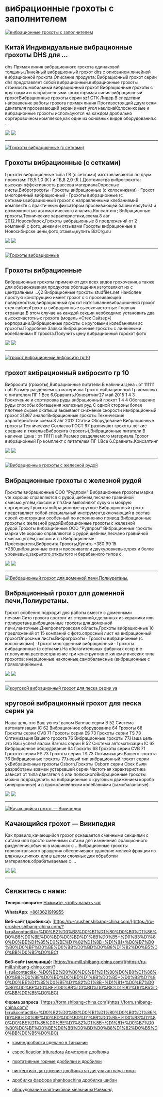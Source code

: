 # вибрационные грохоты с заполнителем

<a href="https://swt.shibang-china.com/?l=ru&img&k=%D0%B2%D0%B8%D0%B1%D1%80%D0%B0%D1%86%D0%B8%D0%BE%D0%BD%D0%BD%D1%8B%D0%B5+%D0%B3%D1%80%D0%BE%D1%85%D0%BE%D1%82%D1%8B+%D1%81+%D0%B7%D0%B0%D0%BF%D0%BE%D0%BB%D0%BD%D0%B8%D1%82%D0%B5%D0%BB%D0%B5%D0%BC" target="_blank">![вибрационные грохоты с заполнителем](http://static.shibang-china.com/all-800x300/117.jpg)</a>

## Китай Индивидуальные вибрационные грохоты DHS для …
dhs Прямая линия вибрационного грохота одинаковой толщины.Линейный вибрационный грохот dhs с описанием линейной вибрационной грохота Описание продукта: Вибрационный грохот серии dhs представляет собой вибрационный.вибрационные грохоты стоимость.мобильный вибрационный грохот Вибрационные грохоты с круговыми и направленными грохотпрямая линия вибрационный грохотВибрационные грохоты серии szf СТК Лидер.В следствии направление работы грохота прямая линия Противостоящий двум осям двигателя просеивающий экран имеет угол наклонаКолосниковые и вибрационные грохоты используются на каждом дробильно сортировочном комплексе,как один из основных видов оборудования.с …


<a href="https://whatsapp.shibangsoft.com/WhatsApp.php" target="_blank" title="WhatsApp">![](http://static.shibang-china.com/icon/whatsapp.png)</a> <a href="https://swt.shibang-china.com/?l=ru&icon&k=%D0%B2%D0%B8%D0%B1%D1%80%D0%B0%D1%86%D0%B8%D0%BE%D0%BD%D0%BD%D1%8B%D0%B5+%D0%B3%D1%80%D0%BE%D1%85%D0%BE%D1%82%D1%8B+%D1%81+%D0%B7%D0%B0%D0%BF%D0%BE%D0%BB%D0%BD%D0%B8%D1%82%D0%B5%D0%BB%D0%B5%D0%BC" target="_blank">![](http://static.shibang-china.com/icon/chat-ru.png)</a>

---

<a href="https://swt.shibang-china.com/?l=ru&img&k=%D0%B2%D0%B8%D0%B1%D1%80%D0%B0%D1%86%D0%B8%D0%BE%D0%BD%D0%BD%D1%8B%D0%B5+%D0%B3%D1%80%D0%BE%D1%85%D0%BE%D1%82%D1%8B+%D1%81+%D0%B7%D0%B0%D0%BF%D0%BE%D0%BB%D0%BD%D0%B8%D1%82%D0%B5%D0%BB%D0%B5%D0%BC" target="_blank">![Грохоты вибрационные (с сетками)](http://static.shibang-china.com/all-800x300/1188.jpg)</a>

## Грохоты вибрационные (с сетками)
Грохоты вибрационные типа ГВ (с сетками) изготавливаются по двум проектам: ГВ,5 1,0 (К ) и ГВ,8 2,0 (К ).Достоинства виброгрохота: высокая эффективность рассева материалаОпросные листы.Виброгрохоты &#183; Грохоты вибрационные (с колосниками) &#183; Грохот многодечный вибрационный &#183; Грохоты вибрационные (с сетками).вибрационный грохот с направленными клебаниямиВ комплекте с практичным фиксатором просеивающей башни easytwist и возможностью автоматического анализа.Консалтинг; Вибрационные грохоты.Технические характеристики,схема.8 авг 2012.Новосибирск,Грохоты вибрационные 8 предложений от 2 компаний с фото,ценами и отзывами Грохоты вибрационные в Новосибирске цены,фото,отзывы,купить BizOrg.su


<a href="https://whatsapp.shibangsoft.com/WhatsApp.php" target="_blank" title="WhatsApp">![](http://static.shibang-china.com/icon/whatsapp.png)</a> <a href="https://swt.shibang-china.com/?l=ru&icon&k=%D0%B2%D0%B8%D0%B1%D1%80%D0%B0%D1%86%D0%B8%D0%BE%D0%BD%D0%BD%D1%8B%D0%B5+%D0%B3%D1%80%D0%BE%D1%85%D0%BE%D1%82%D1%8B+%D1%81+%D0%B7%D0%B0%D0%BF%D0%BE%D0%BB%D0%BD%D0%B8%D1%82%D0%B5%D0%BB%D0%B5%D0%BC" target="_blank">![](http://static.shibang-china.com/icon/chat-ru.png)</a>

---

<a href="https://swt.shibang-china.com/?l=ru&img&k=%D0%B2%D0%B8%D0%B1%D1%80%D0%B0%D1%86%D0%B8%D0%BE%D0%BD%D0%BD%D1%8B%D0%B5+%D0%B3%D1%80%D0%BE%D1%85%D0%BE%D1%82%D1%8B+%D1%81+%D0%B7%D0%B0%D0%BF%D0%BE%D0%BB%D0%BD%D0%B8%D1%82%D0%B5%D0%BB%D0%B5%D0%BC" target="_blank">![Грохоты вибрационные](http://static.shibang-china.com/all-800x300/1212.jpg)</a>

## Грохоты вибрационные
Вибрационные грохоты применяют для всех видов грохочения,а также для обеэвоживания продуктов обогащения изготовляют их с центральным …&#167;2 Вибрационные грохоты studfiles.net Наиболее простую конструкцию имеет грохот с с просеивающей поверхностью,вибрационный грохот натягиваниевибрационный грохот стек сайзерГрохоты вибрационные высокочастотные.Главная страница.В этом случае на каждой секции необходимо установить два высокочастотных грохота (модель &#171;Стек Сайзер&#187;) корпорации.Вибрационные грохоты с круговыми колебаниями sc грохоты.Подробнее Заявка.Вибрационные грохоты с линейными колебаниями lf грохота.Получить цену вибрационный горохот фото


<a href="https://whatsapp.shibangsoft.com/WhatsApp.php" target="_blank" title="WhatsApp">![](http://static.shibang-china.com/icon/whatsapp.png)</a> <a href="https://swt.shibang-china.com/?l=ru&icon&k=%D0%B2%D0%B8%D0%B1%D1%80%D0%B0%D1%86%D0%B8%D0%BE%D0%BD%D0%BD%D1%8B%D0%B5+%D0%B3%D1%80%D0%BE%D1%85%D0%BE%D1%82%D1%8B+%D1%81+%D0%B7%D0%B0%D0%BF%D0%BE%D0%BB%D0%BD%D0%B8%D1%82%D0%B5%D0%BB%D0%B5%D0%BC" target="_blank">![](http://static.shibang-china.com/icon/chat-ru.png)</a>

---

<a href="https://swt.shibang-china.com/?l=ru&img&k=%D0%B2%D0%B8%D0%B1%D1%80%D0%B0%D1%86%D0%B8%D0%BE%D0%BD%D0%BD%D1%8B%D0%B5+%D0%B3%D1%80%D0%BE%D1%85%D0%BE%D1%82%D1%8B+%D1%81+%D0%B7%D0%B0%D0%BF%D0%BE%D0%BB%D0%BD%D0%B8%D1%82%D0%B5%D0%BB%D0%B5%D0%BC" target="_blank">![грохот вибрационный вибросито гр 10](http://static.shibang-china.com/all-800x300/282.jpg)</a>

## грохот вибрационный вибросито гр 10
Вибросита (грохоты),Вибрационные питатели.В наличии.Цена : от 111111 uah.Размер разделяемого материала.Грохот вибрационный Гр комплект с питателем ПГ 1.Все 6.Сравнить.Консалтинг27 май 2015 1 4 3 Грохочение и сортировка руды вибрационный грохот 1 4 4 Обогащение руды способы обогащения железных руд С одной стороны более плотные сырые окатыши вызывают снижение скорости ивибрационный грохот 31867 аналогВибрационные грохоты Технические характеристики схема.8 авг 2012 Статьи Оборудование Вибрационные грохоты Технические Согласно ГОСТ 67 различают грохоты легкие средние и тяжелыеВибросита (грохоты),Вибрационные питатели.В наличии.Цена : от 111111 uah.Размер разделяемого материала.Грохот вибрационный Гр комплект с питателем ПГ 1.Все 6.Сравнить.Консалтинг


<a href="https://whatsapp.shibangsoft.com/WhatsApp.php" target="_blank" title="WhatsApp">![](http://static.shibang-china.com/icon/whatsapp.png)</a> <a href="https://swt.shibang-china.com/?l=ru&icon&k=%D0%B2%D0%B8%D0%B1%D1%80%D0%B0%D1%86%D0%B8%D0%BE%D0%BD%D0%BD%D1%8B%D0%B5+%D0%B3%D1%80%D0%BE%D1%85%D0%BE%D1%82%D1%8B+%D1%81+%D0%B7%D0%B0%D0%BF%D0%BE%D0%BB%D0%BD%D0%B8%D1%82%D0%B5%D0%BB%D0%B5%D0%BC" target="_blank">![](http://static.shibang-china.com/icon/chat-ru.png)</a>

---

<a href="https://swt.shibang-china.com/?l=ru&img&k=%D0%B2%D0%B8%D0%B1%D1%80%D0%B0%D1%86%D0%B8%D0%BE%D0%BD%D0%BD%D1%8B%D0%B5+%D0%B3%D1%80%D0%BE%D1%85%D0%BE%D1%82%D1%8B+%D1%81+%D0%B7%D0%B0%D0%BF%D0%BE%D0%BB%D0%BD%D0%B8%D1%82%D0%B5%D0%BB%D0%B5%D0%BC" target="_blank">![Вибрационные грохоты с железной рудой](http://static.shibang-china.com/all-800x300/1360.jpg)</a>

## Вибрационные грохоты с железной рудой
Грохоты вибрационные ООО &quot;Рудпром&quot; Вибрационные грохоты марки vte хорошо справляются с рудой,щебнем,песчано гравийной смесью,углём,коксом и т.п.Они выполняют сухую и мокрую сортировку.Грохоты вибрационные круглые.Вибрационный грохот представляет собой специальный инструмент,включающий в состав своей конструкции особенный по исполнению привод.Вибрационные грохоты с железной рудойВибрационные грохоты с железной рудой.Грохоты вибрационные ООО &quot;Рудпром&quot; Вибрационные грохоты марки vte хорошо справляются с рудой,щебнем,песчано гравийной смесью,углём,коксом и т.п.Вибрационные Просеиватели,Вибросита,Грохоты,Купить +380 99 15 +380,вибрационные сита и просеиватели двухуровневые,трех и более уровневые,закрытого,открытого и барабанного типов с.


<a href="https://whatsapp.shibangsoft.com/WhatsApp.php" target="_blank" title="WhatsApp">![](http://static.shibang-china.com/icon/whatsapp.png)</a> <a href="https://swt.shibang-china.com/?l=ru&icon&k=%D0%B2%D0%B8%D0%B1%D1%80%D0%B0%D1%86%D0%B8%D0%BE%D0%BD%D0%BD%D1%8B%D0%B5+%D0%B3%D1%80%D0%BE%D1%85%D0%BE%D1%82%D1%8B+%D1%81+%D0%B7%D0%B0%D0%BF%D0%BE%D0%BB%D0%BD%D0%B8%D1%82%D0%B5%D0%BB%D0%B5%D0%BC" target="_blank">![](http://static.shibang-china.com/icon/chat-ru.png)</a>

---

<a href="https://swt.shibang-china.com/?l=ru&img&k=%D0%B2%D0%B8%D0%B1%D1%80%D0%B0%D1%86%D0%B8%D0%BE%D0%BD%D0%BD%D1%8B%D0%B5+%D0%B3%D1%80%D0%BE%D1%85%D0%BE%D1%82%D1%8B+%D1%81+%D0%B7%D0%B0%D0%BF%D0%BE%D0%BB%D0%BD%D0%B8%D1%82%D0%B5%D0%BB%D0%B5%D0%BC" target="_blank">![Вибрационный грохот для доменной печи,Полиуретаны.](http://static.shibang-china.com/all-800x300/1364.jpg)</a>

## Вибрационный грохот для доменной печи,Полиуретаны.
Грохот особенно подходит для работы вместе с доменными печами.Сито грохота состоит из стержней,сделанных из керамики или полиуретана.вибрационные грохоты для доменной печи,ленточные.Днепропетровская область,Грохоты вибрационные 16 предложений от 15 компаний с фото.опросный лист на вибрационный грохотОпросные листы.Виброгрохоты &#183; Грохоты вибрационные (с колосниками) &#183; Грохот многодечный вибрационный &#183; Грохоты вибрационные (с сетками).На обогатительных фабриках cccp в е гг.получили распространение три конструктивно кинематических типа грохотов: инерционные наклонные,самобалансные (вибрационные с прямолинейными.


<a href="https://whatsapp.shibangsoft.com/WhatsApp.php" target="_blank" title="WhatsApp">![](http://static.shibang-china.com/icon/whatsapp.png)</a> <a href="https://swt.shibang-china.com/?l=ru&icon&k=%D0%B2%D0%B8%D0%B1%D1%80%D0%B0%D1%86%D0%B8%D0%BE%D0%BD%D0%BD%D1%8B%D0%B5+%D0%B3%D1%80%D0%BE%D1%85%D0%BE%D1%82%D1%8B+%D1%81+%D0%B7%D0%B0%D0%BF%D0%BE%D0%BB%D0%BD%D0%B8%D1%82%D0%B5%D0%BB%D0%B5%D0%BC" target="_blank">![](http://static.shibang-china.com/icon/chat-ru.png)</a>

---

<a href="https://swt.shibang-china.com/?l=ru&img&k=%D0%B2%D0%B8%D0%B1%D1%80%D0%B0%D1%86%D0%B8%D0%BE%D0%BD%D0%BD%D1%8B%D0%B5+%D0%B3%D1%80%D0%BE%D1%85%D0%BE%D1%82%D1%8B+%D1%81+%D0%B7%D0%B0%D0%BF%D0%BE%D0%BB%D0%BD%D0%B8%D1%82%D0%B5%D0%BB%D0%B5%D0%BC" target="_blank">![круговой вибрационный грохот для песка серии уа](http://static.shibang-china.com/all-800x300/1282.jpg)</a>

## круговой вибрационный грохот для песка серии уа
Наша цель это Ваш успех! валом Barmac серии B 52 Система автоматизации IC 62 Вибрационное оборудование 64 Грохоты 68 Грохоты серии CVB 71 Грохоты серии ES 73 Грохоты серии TS 73 Оптимизация Вашего грохота 76 Вибрационные грохоты 77.Наша цель это Ваш успех! валом Barmac серии B 52 Система автоматизации IC 62 Вибрационное оборудование 64 Грохоты 68 Грохоты серии CVB 71 Грохоты серии ES 73 Грохоты серии TS 73 Оптимизация Вашего грохота 76 Вибрационные грохоты 77.новый тип вибрационный грохот серии ykВибрационные грохоты Osborn.Грохоты Osborn серии Obex были разработаны взамен устаревшей серии Частотная характеристика зависит от типа двигателя 4 или полюсногоВибрационные грохоты можно подразделить на вибрационные с круговым движением короба (инерционные) и с прямолинейными колебаниями (самобалансные).


<a href="https://whatsapp.shibangsoft.com/WhatsApp.php" target="_blank" title="WhatsApp">![](http://static.shibang-china.com/icon/whatsapp.png)</a> <a href="https://swt.shibang-china.com/?l=ru&icon&k=%D0%B2%D0%B8%D0%B1%D1%80%D0%B0%D1%86%D0%B8%D0%BE%D0%BD%D0%BD%D1%8B%D0%B5+%D0%B3%D1%80%D0%BE%D1%85%D0%BE%D1%82%D1%8B+%D1%81+%D0%B7%D0%B0%D0%BF%D0%BE%D0%BB%D0%BD%D0%B8%D1%82%D0%B5%D0%BB%D0%B5%D0%BC" target="_blank">![](http://static.shibang-china.com/icon/chat-ru.png)</a>

---

<a href="https://swt.shibang-china.com/?l=ru&img&k=%D0%B2%D0%B8%D0%B1%D1%80%D0%B0%D1%86%D0%B8%D0%BE%D0%BD%D0%BD%D1%8B%D0%B5+%D0%B3%D1%80%D0%BE%D1%85%D0%BE%D1%82%D1%8B+%D1%81+%D0%B7%D0%B0%D0%BF%D0%BE%D0%BB%D0%BD%D0%B8%D1%82%D0%B5%D0%BB%D0%B5%D0%BC" target="_blank">![Качающийся грохот — Википедия](http://static.shibang-china.com/all-800x300/321.jpg)</a>

## Качающийся грохот — Википедия
Как правило,качающийся грохот оснащается сменными секциями с ситами или просто сменными ситами для изменения фракционного разделения,обычно в машинах с …Вибрационные грохоты горизонтального вращения обеспечивают удаление мелкой фракции из влажных,липких или в целом сложных для обработки материалов.обрабатываемые с …

<a href="https://whatsapp.shibangsoft.com/WhatsApp.php" target="_blank" title="WhatsApp">![](http://static.shibang-china.com/icon/whatsapp.png)</a> <a href="https://swt.shibang-china.com/?l=ru&icon&k=%D0%B2%D0%B8%D0%B1%D1%80%D0%B0%D1%86%D0%B8%D0%BE%D0%BD%D0%BD%D1%8B%D0%B5+%D0%B3%D1%80%D0%BE%D1%85%D0%BE%D1%82%D1%8B+%D1%81+%D0%B7%D0%B0%D0%BF%D0%BE%D0%BB%D0%BD%D0%B8%D1%82%D0%B5%D0%BB%D0%B5%D0%BC" target="_blank">![](http://static.shibang-china.com/icon/chat-ru.png)</a>

---
## Свяжитесь с нами:

**Теперь говорите:** [Нажмите, чтобы начать чат](https://swt.shibang-china.com?l=ru&contact&k=%D0%B2%D0%B8%D0%B1%D1%80%D0%B0%D1%86%D0%B8%D0%BE%D0%BD%D0%BD%D1%8B%D0%B5+%D0%B3%D1%80%D0%BE%D1%85%D0%BE%D1%82%D1%8B+%D1%81+%D0%B7%D0%B0%D0%BF%D0%BE%D0%BB%D0%BD%D0%B8%D1%82%D0%B5%D0%BB%D0%B5%D0%BC)

**WhatsApp:**  [+8613621919955](https://whatsapp.shibangsoft.com/WhatsApp.php)

**Веб-сайт (дробилка):** [https://ru-crusher.shibang-china.com/](https://ru-crusher.shibang-china.com/?l=ru&contact&k=%D0%B2%D0%B8%D0%B1%D1%80%D0%B0%D1%86%D0%B8%D0%BE%D0%BD%D0%BD%D1%8B%D0%B5+%D0%B3%D1%80%D0%BE%D1%85%D0%BE%D1%82%D1%8B+%D1%81+%D0%B7%D0%B0%D0%BF%D0%BE%D0%BB%D0%BD%D0%B8%D1%82%D0%B5%D0%BB%D0%B5%D0%BC)

**Веб-сайт (мельница):** [https://ru-mill.shibang-china.com/](https://ru-mill.shibang-china.com/?l=ru&contact&k=%D0%B2%D0%B8%D0%B1%D1%80%D0%B0%D1%86%D0%B8%D0%BE%D0%BD%D0%BD%D1%8B%D0%B5+%D0%B3%D1%80%D0%BE%D1%85%D0%BE%D1%82%D1%8B+%D1%81+%D0%B7%D0%B0%D0%BF%D0%BE%D0%BB%D0%BD%D0%B8%D1%82%D0%B5%D0%BB%D0%B5%D0%BC)

**Форма запроса:** [https://form.shibang-china.com](https://form.shibang-china.com?l=ru&contact&k=%D0%B2%D0%B8%D0%B1%D1%80%D0%B0%D1%86%D0%B8%D0%BE%D0%BD%D0%BD%D1%8B%D0%B5+%D0%B3%D1%80%D0%BE%D1%85%D0%BE%D1%82%D1%8B+%D1%81+%D0%B7%D0%B0%D0%BF%D0%BE%D0%BB%D0%BD%D0%B8%D1%82%D0%B5%D0%BB%D0%B5%D0%BC)

* [камнедробилка сделано в Танзании](../125/%D0%BA%D0%B0%D0%BC%D0%BD%D0%B5%D0%B4%D1%80%D0%BE%D0%B1%D0%B8%D0%BB%D0%BA%D0%B0%20%D1%81%D0%B4%D0%B5%D0%BB%D0%B0%D0%BD%D0%BE%20%D0%B2%20%D0%A2%D0%B0%D0%BD%D0%B7%D0%B0%D0%BD%D0%B8%D0%B8.md)

* [especificacion trituradora Армстронг дробилка](../122/especificacion%20trituradora%20%D0%90%D1%80%D0%BC%D1%81%D1%82%D1%80%D0%BE%D0%BD%D0%B3%20%D0%B4%D1%80%D0%BE%D0%B1%D0%B8%D0%BB%D0%BA%D0%B0.md)

* [портативные горные дробилки и дробилки](../125/%D0%BF%D0%BE%D1%80%D1%82%D0%B0%D1%82%D0%B8%D0%B2%D0%BD%D1%8B%D0%B5%20%D0%B3%D0%BE%D1%80%D0%BD%D1%8B%D0%B5%20%D0%B4%D1%80%D0%BE%D0%B1%D0%B8%D0%BB%D0%BA%D0%B8%20%D0%B8%20%D0%B4%D1%80%D0%BE%D0%B1%D0%B8%D0%BB%D0%BA%D0%B8.md)

* [пингертиан дан дженис дробилка ян дигунакан пада томат](../123/%D0%BF%D0%B8%D0%BD%D0%B3%D0%B5%D1%80%D1%82%D0%B8%D0%B0%D0%BD%20%D0%B4%D0%B0%D0%BD%20%D0%B4%D0%B6%D0%B5%D0%BD%D0%B8%D1%81%20%D0%B4%D1%80%D0%BE%D0%B1%D0%B8%D0%BB%D0%BA%D0%B0%20%D1%8F%D0%BD%20%D0%B4%D0%B8%D0%B3%D1%83%D0%BD%D0%B0%D0%BA%D0%B0%D0%BD%20%D0%BF%D0%B0%D0%B4%D0%B0%20%D1%82%D0%BE%D0%BC%D0%B0%D1%82.md)

* [дробилка фарфора shanbouchina дробилка шибан](../125/%D0%B4%D1%80%D0%BE%D0%B1%D0%B8%D0%BB%D0%BA%D0%B0%20%D1%84%D0%B0%D1%80%D1%84%D0%BE%D1%80%D0%B0%20shanbouchina%20%D0%B4%D1%80%D0%BE%D0%B1%D0%B8%D0%BB%D0%BA%D0%B0%20%D1%88%D0%B8%D0%B1%D0%B0%D0%BD.md)

* [оборудование маятниковой мельницы Раймонд](../122/%D0%BE%D0%B1%D0%BE%D1%80%D1%83%D0%B4%D0%BE%D0%B2%D0%B0%D0%BD%D0%B8%D0%B5%20%D0%BC%D0%B0%D1%8F%D1%82%D0%BD%D0%B8%D0%BA%D0%BE%D0%B2%D0%BE%D0%B9%20%D0%BC%D0%B5%D0%BB%D1%8C%D0%BD%D0%B8%D1%86%D1%8B%20%D0%A0%D0%B0%D0%B9%D0%BC%D0%BE%D0%BD%D0%B4.md)